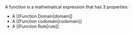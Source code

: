 A function is a mathematical expression that has 3 properties:
* A [[Function Domain|domain]]
* A [[Function codomain|codomain]]
* A [[Function Rule|rule]]
